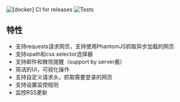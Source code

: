 ![[docker] CI for releases](https://github.com/LogicJake/WebMonitor/workflows/%5Bdocker%5D%20CI%20for%20releases/badge.svg?branch=master&event=push)  ![Tests](https://github.com/LogicJake/WebMonitor/workflows/Tests/badge.svg?branch=master&event=push)
## 特性
* 支持requests请求网页，支持使用PhantomJS抓取异步加载的网页
* 支持xpath和css selector选择器
* 支持邮件和微信提醒（support by server酱）
* 简洁的UI，可视化操作
* 支持自定义请求头，抓取需要登录的网页
* 支持设置监控规则
* 监控RSS更新
